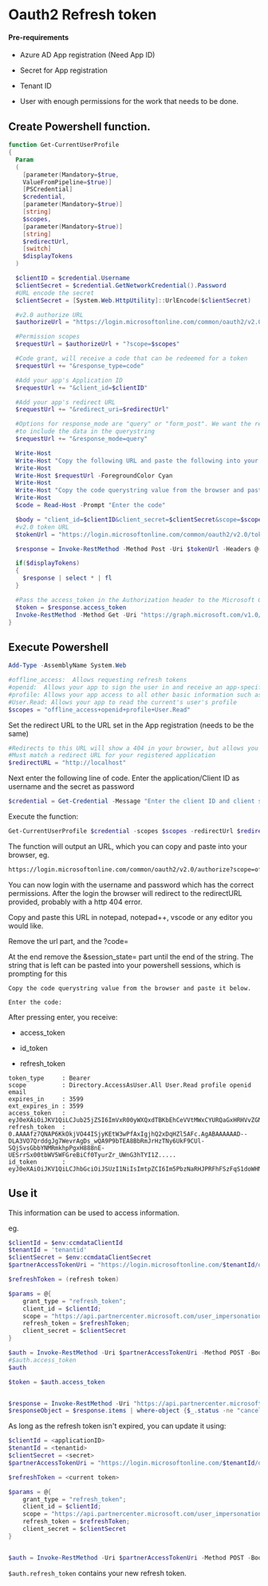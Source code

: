 # Oauth2 Refresh token

#### Pre-requirements

* Azure AD App registration (Need App ID)

* Secret for App registration

* Tenant ID

* User with enough permissions for the work that needs to be done. 

## Create Powershell function.

```powershell
function Get-CurrentUserProfile
{
  Param
  (
    [parameter(Mandatory=$true,
    ValueFromPipeline=$true)]
    [PSCredential]
    $credential,
    [parameter(Mandatory=$true)]
    [string]
    $scopes,
    [parameter(Mandatory=$true)]
    [string]
    $redirectUrl,
    [switch]
    $displayTokens
  )

  $clientID = $credential.Username
  $clientSecret = $credential.GetNetworkCredential().Password
  #URL encode the secret
  $clientSecret = [System.Web.HttpUtility]::UrlEncode($clientSecret)

  #v2.0 authorize URL
  $authorizeUrl = "https://login.microsoftonline.com/common/oauth2/v2.0/authorize"

  #Permission scopes
  $requestUrl = $authorizeUrl + "?scope=$scopes"

  #Code grant, will receive a code that can be redeemed for a token
  $requestUrl += "&response_type=code"

  #Add your app's Application ID
  $requestUrl += "&client_id=$clientID"

  #Add your app's redirect URL
  $requestUrl += "&redirect_uri=$redirectUrl"

  #Options for response_mode are "query" or "form_post". We want the response
  #to include the data in the querystring
  $requestUrl += "&response_mode=query"

  Write-Host
  Write-Host "Copy the following URL and paste the following into your browser:"
  Write-Host
  Write-Host $requestUrl -ForegroundColor Cyan
  Write-Host
  Write-Host "Copy the code querystring value from the browser and paste it below."
  Write-Host
  $code = Read-Host -Prompt "Enter the code"

  $body = "client_id=$clientID&client_secret=$clientSecret&scope=$scopes&grant_type=authorization_code&code=$code&redirect_uri=$redirectUrl"
  #v2.0 token URL
  $tokenUrl = "https://login.microsoftonline.com/common/oauth2/v2.0/token"

  $response = Invoke-RestMethod -Method Post -Uri $tokenUrl -Headers @{"Content-Type" = "application/x-www-form-urlencoded"} -Body $body

  if($displayTokens)
  {
    $response | select * | fl
  }

  #Pass the access_token in the Authorization header to the Microsoft Graph
  $token = $response.access_token
  Invoke-RestMethod -Method Get -Uri "https://graph.microsoft.com/v1.0/me" -Headers @{"Authorization" = "bearer $token"}
}
```

## Execute Powershell

```powershell
Add-Type -AssemblyName System.Web

#offline_access:  Allows requesting refresh tokens
#openid:  Allows your app to sign the user in and receive an app-specific identifier for the user
#profile: Allows your app access to all other basic information such as name, preferred username, object ID, and others
#User.Read: Allows your app to read the current's user's profile
$scopes = "offline_access+openid+profile+User.Read"
```

Set the redirect URL to the URL set in the App registration (needs to be the same)

```powershell
#Redirects to this URL will show a 404 in your browser, but allows you to copy the returned code from the URL bar
#Must match a redirect URL for your registered application
$redirectURL = "http://localhost"
```

Next enter the following line of code. Enter the application/Client ID as username and the secret as password

```powershell
$credential = Get-Credential -Message "Enter the client ID and client secret"
```

Execute the function:

```powershell
Get-CurrentUserProfile $credential -scopes $scopes -redirectUrl $redirectURL -displayTokens
```

The function will output an URL, which you can copy and paste into your browser, eg. 

```bash
https://login.microsoftonline.com/common/oauth2/v2.0/authorize?scope=offline_access+openid+profile+User.Read&response_type=code&client_id=xxxxxda1-7c0f-xxxx-8238-xxxx10ea1xxx&redirect_uri=http://localhost&response_mode=query
```

You can now login with the username and password which has the correct permissions.  After the login the browser will redirect to the redirectURL provided, probably with a http 404 error. 

Copy and paste this URL in notepad, notepad++, vscode or any editor you would like. 

Remove the url part, and the ?code=

At the end remove the &session_state= part until the end of the string.  The string that is left can be pasted into your powershell sessions, which is prompting for this

```textile
Copy the code querystring value from the browser and paste it below.

Enter the code:
```

After pressing enter, you receive:

* access_token

* id_token

* refresh_token

```textile
token_type     : Bearer
scope          : Directory.AccessAsUser.All User.Read profile openid email
expires_in     : 3599
ext_expires_in : 3599
access_token   : eyJ0eXAiOiJKV1QiLCJub25jZSI6ImVxR00yWXQxdTBKbEhCeVVtMWxCYURQaGxHRHVvZGNUVUhnZDliUjhWZVUiLCJhbGciOiJSUzI1NiIsIng1dCI6Im5PbzNaRHJPRFhFSzFqS1doWHNsSFJfS1hFZyIsImtpZCI6Im5PbzNaRHJPRFhFSzFqS1doWHN...
refresh_token  : 0.AAAAfz7QNAP6KkOkjVO44ISjyKEtW3wPfAxIgjhQ2xDqHZl5AFc.AgABAAAAAAD--DLA3VO7QrddgJg7WevrAgDs_wQA9P9bTEA8BbRmJrHzTNy6UkF9CUl-SQjSvsGbbYNMRmkhpPgxH888nE-UESrrSx00tbWV5WFGreBiCf0TyurZr_UWnG3hTYI1Z.....
id_token       : eyJ0eXAiOiJKV1QiLCJhbGciOiJSUzI1NiIsImtpZCI6Im5PbzNaRHJPRFhFSzFqS1doWHNsSFJfS1hFZyJ9.eyJhdWQiOiI3YzViMmRhMS03YzBmLTQ4MGMtODIzOC01MGRiMTBlYTFkOTkiLCJpc3MiOiJodHRwczovL2xvZ2luLm1pY3Jvc29mdG9ubG....
```

## Use it
This information can be used to access information. 

eg. 

```powershell
$clientId = $env:ccmdataClientId
$tenantId = 'tenantid'
$clientSecret = $env:ccmdataClientSecret
$partnerAccessTokenUri = "https://login.microsoftonline.com/$tenantId/oauth2/v2.0/token"

$refreshToken = (refresh token)

$params = @{
    grant_type = "refresh_token";
    client_id = $clientId;
    scope = "https://api.partnercenter.microsoft.com/user_impersonation";
    refresh_token = $refreshToken;
    client_secret = $clientSecret
}

$auth = Invoke-RestMethod -Uri $partnerAccessTokenUri -Method POST -Body $params -ContentType 'application/x-www-form-urlencoded'
#$auth.access_token
$auth

$token = $auth.access_token


$response = Invoke-RestMethod -Uri "https://api.partnercenter.microsoft.com/v1.0/customers/customerID/orders" -Headers @{Authorization = "Bearer " + $token}
$responseObject = $response.items | where-object {$_.status -ne "cancelled" -and $_.lineitems.links.sku -like "*DG7GMGF0DVT9*"}
```





As long as the refresh token isn't expired, you can update it using:

```powershell
$clientId = <applicationID>
$tenantId = <tenantid>
$clientSecret = <secret>
$partnerAccessTokenUri = "https://login.microsoftonline.com/$tenantId/oauth2/v2.0/token"

$refreshToken = <current token>

$params = @{
    grant_type = "refresh_token";
    client_id = $clientId;
    scope = "https://api.partnercenter.microsoft.com/user_impersonation";
    refresh_token = $refreshToken;
    client_secret = $clientSecret
}


$auth = Invoke-RestMethod -Uri $partnerAccessTokenUri -Method POST -Body $params -ContentType 'application/x-www-form-urlencoded'

```


`$auth.refresh_token` contains your new refresh token. 
































